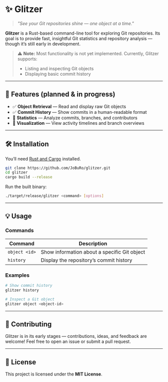 
# ✨ Glitzer

> *"See your Git repositories shine — one object at a time."*

**Glitzer** is a Rust-based command-line tool for exploring Git repositories.
Its goal is to provide fast, insightful Git statistics and repository analysis — though it’s still early in development.

> ⚠️ **Note:** Most functionality is not yet implemented.
> Currently, Glitzer supports:
>
> * Listing and inspecting Git objects
> * Displaying basic commit history

---

## 🧰 Features (planned & in progress)

* ✅ **Object Retrieval** — Read and display raw Git objects
* ✅ **Commit History** — Show commits in a human-readable format
* 🚧 **Statistics** — Analyze commits, branches, and contributors
* 🚧 **Visualization** — View activity timelines and branch overviews

---

## 🛠️ Installation

You’ll need [Rust and Cargo](https://www.rust-lang.org/tools/install) installed.

```bash
git clone https://github.com/JoBuRo/glitzer.git
cd glitzer
cargo build --release
```

Run the built binary:

```bash
./target/release/glitzer <command> [options]
```

---

## 💡 Usage

### Commands

| Command       | Description                                  |
| ------------- | -------------------------------------------- |
| `object <id>` | Show information about a specific Git object |
| `history`     | Display the repository’s commit history      |

### Examples

```bash
# Show commit history
glitzer history

# Inspect a Git object
glitzer object <object-id>
```

---

## 🤝 Contributing

Glitzer is in its early stages — contributions, ideas, and feedback are welcome!
Feel free to open an issue or submit a pull request.

---

## 🪪 License

This project is licensed under the **MIT License**.


